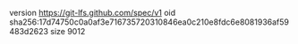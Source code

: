 version https://git-lfs.github.com/spec/v1
oid sha256:17d74750c0a0af3e716735720310846ea0c210e8fdc6e8081936af59483d2623
size 9012
